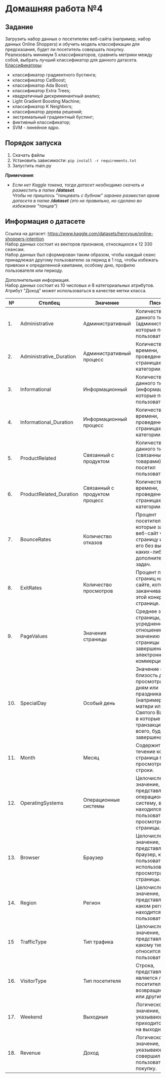 # Домашняя работа №4

## Задание

Загрузить набор данных о посетителях веб-сайта (например, набор данных Online Shoppers) 
и обучить модель классификации для предсказания, будет ли посетитель совершать покупку.<br>
Реализовать минимум 5 классификаторов, сравнить метрики между собой, выбрать лучший классификатор для данного датасета.<br>
<u>Классификаторы</u>:
* классификатор градиентного бустинга; 
* классификатор CatBoost;
* классификатор Ada Boost;
* классификатор Extra Trees;
* квадратичный дискриминантный анализ;
* Light Gradient Boosting Machine;
* классификатор K Neighbors;
* классификатор дерева решений;
* экстремальный градиентный бустинг;
* фиктивный классификатор;
* SVM - линейное ядро.

## Порядок запуска
1. Скачать файлы 
2. Установить зависимости: `pip install -r requirements.txt `
3. Запустить main.py

**_Примечания_**:<br>
* _Если нет Kaggle токена, тогда датасет необходимо скачать и разместить в папке **/dataset**._<br>
  _Чтобы не пришлось "танцевать с бубном" заранее разместил архив датасета в папке **/dataset** (это не правильно, но сделано во избежание "танцев")_

## Информация о датасете
Ссылка на датасет: https://www.kaggle.com/datasets/henrysue/online-shoppers-intention<br>
Набор данных состоит из векторов признаков, относящихся к 12 330 сеансам.<br>
Набор данных был сформирован таким образом, чтобы каждый сеанс принадлежал другому пользователю за период в 1 год, 
чтобы избежать привязки к определенной кампании, особому дню, профилю пользователя или периоду.

Дополнительная информация.<br>
Набор данных состоит из 10 числовых и 8 категориальных атрибутов.<br>
Атрибут "Доход" может использоваться в качестве метки класса.<br>
	

| №   | Столбец                 | Значение                      | Пяснение                                                                                                                                                                      |
|-----|-------------------------|-------------------------------|-------------------------------------------------------------------------------------------------------------------------------------------------------------------------------|
| 1.  | Administrative          | Административный	             | Количество страниц данного типа (административных), которые посетил пользователь.                                                                                             |
| 2.  | Administrative_Duration | Административный процесс	     | Количество времени, проведенное на страницах данной категории.                                                                                                                |
| 3.  | Informational           | Информационный                | Количество страниц данного типа (информационных), которые посетил пользователь.                                                                                               |
| 4.  | Informational_Duration  | Информационный процесс        | Количество времени, проведенное на страницах данной категории.                                                                                                                |
| 5.  | ProductRelated          | Связанный с продуктом         | Количество страниц данного типа (связанных с товарами), которые посетил пользователь.                                                                                         |
| 6.  | ProductRelated_Duration | Связанный с продуктом процесс | Количество времени, проведенное на страницах данной категории.                                                                                                                |
| 7.  | BounceRates             | Количество отказов            | Процент посетителей, которые заходят на веб-сайт через эту страницу и покидают его без выполнения каких-либо дополнительных задач.                                            |
| 8.  | ExitRates               | Количество просмотров         | Процент просмотров страниц на веб-сайте, которые заканчиваются на этой конкретной странице.                                                                                   |
| 9.  | PageValues              | Значения страницы             | Среднее значение страницы, усредненное по отношению к значению целевой страницы и/или завершению электронной коммерции.                                                       |
| 10. | SpecialDay              | Особый день                   | Значение отражает близость даты просмотра к особым дням или праздникам (например, Дню матери или Дню Святого Валентина), в которые транзакция, скорее всего, будет завершена. |
| 11. | Month                   | Месяц                         | Содержит месяц, в течение которого страница была просмотрена, в виде строки.                                                                                                  |
| 12. | OperatingSystems        | Операционные системы          | Целочисленное значение, представляющее операционную систему, в которой находился пользователь при просмотре страницы.                                                         |
| 13. | Browser                 | Браузер                       | Целочисленное значение, представляющее браузер, который пользователь использовал для просмотра страницы.                                                                      |                                                                                             |
| 14. | Region                  | Регион                        | Целочисленное значение, представляющее, в каком регионе находится пользователь.                                                                                               |
| 15  | TrafficType             | Тип трафика                   | Целочисленное значение, представляющее, к какому типу трафика относится пользователь.                                                                                         |
| 16. | VisitorType             | Тип посетителя                | Строка, представляющая, является ли посетитель новым, возвращающимся или другим.                                                                                              |
| 17. | Weekend                 | Выходные                      | Логическое значение, указывающее, приходится ли сеанс на выходные дни.                                                                                                        |
| 18. | Revenue                 | Доход                         | Логическое значение, указывающее, совершил ли пользователь покупку.                                                                                                           |
